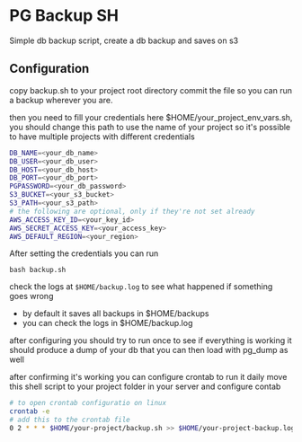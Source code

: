 # PG Backup SH

Simple db backup script, create a db backup and saves on s3

## Configuration

copy backup.sh to your project root directory commit the file so you can run a backup wherever you are.

then you need to fill your credentials here $HOME/your_project_env_vars.sh, you should change this path to use the name of your project so it's possible to have multiple projects with different credentials

```Bash
DB_NAME=<your_db_name>
DB_USER=<your_db_user>
DB_HOST=<your_db_host>
DB_PORT=<your_db_port>
PGPASSWORD=<your_db_password>
S3_BUCKET=<your_s3_bucket>
S3_PATH=<your_s3_path>
# the following are optional, only if they're not set already
AWS_ACCESS_KEY_ID=<your_key_id>
AWS_SECRET_ACCESS_KEY=<your_access_key>
AWS_DEFAULT_REGION=<your_region>
```

After setting the credentials you can run
```
bash backup.sh
```

check the logs at `$HOME/backup.log` to see what happened if something goes wrong 

* by default it saves all backups in $HOME/backups
* you can check the logs in $HOME/backup.log

after configuring you should try to run once to see if everything is working
it should produce a dump of your db that you can then load with pg_dump as well

after confirming it's working you can configure crontab to run it daily
move this shell script to your project folder in your server and configure contab 

```Bash
# to open crontab configuratio on linux
crontab -e
# add this to the crontab file
0 2 * * * $HOME/your-project/backup.sh >> $HOME/your-project-backup.log 2>&1
```
